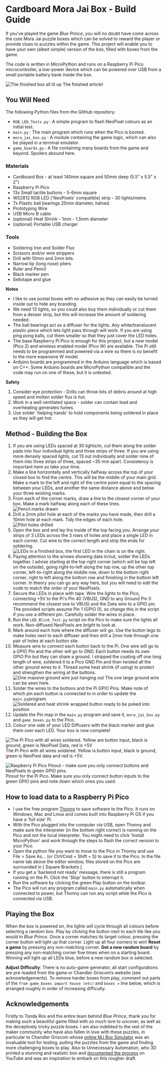 # Cardboard Mora Jai Box - Build Guide

If you've played the game *Blue Prince*, you will no doubt have come across the cute Mora Jai puzzle boxes which can be solved to reward the player or provide clues to puzzles within the game. This project will enable you to have your own (albeit simple) version of the box, filled with boxes from the game.

The code is written in MicroPython and runs on a Raspberry Pi Pico microcontroller, a low-power device which can be powered over USB from a small portable battery bank inside the box.

![The finished box all lit up](./Finished_box.jpg) The finished article!

## You Will Need

The following Python files from the GitHub repository:
* `RGB_LED_Tests.py` : A simple program to flash NeoPixel colours as an initial test.
* `main.py` : The main program which runs when the Pico is booted.
* `mora_jai_box.py` : A module containing the game logic, which can also be played in a terminal emulator.
* `game_boards.py` : A file containing many boards from the game and beyond. Spoilers abound here.

### Materials
* Cardboard Box - at least 140mm square and 50mm deep (5.5" x 5.5" x 2")
* Raspberry Pi Pico
* 13x Small tactile buttons - 5-6mm square
* WS2812 RGB LED ('NeoPixels' compatible) strip - 30 lights/metre.
* 7x Plastic ball bearings 25mm diameter, halved.
* Prototyping Wire
* USB Micro B cable
* (optional) Heat Shrink - 1mm - 1.5mm diameter
* (optional) Portable USB charger

### Tools
* Soldering Iron and Solder Flux
* Scissors and/or wire strippers
* Drill with 10mm and 2mm bits.
* Narrow tip (long nose) pliers
* Ruler and Pencil
* Black marker pen
* Sellotape and glue

**Notes**
* I like to use postal boxes with no adhesive as they can easily be turned inside out to hide any branding.
* We need 13 lights, so you could also buy them individually or cut them from a denser strip, but this will increase the amount of soldering needed.
* The ball bearings act as a diffuser for the lights. Any white/translucent plastic piece which lets light pass through will work. If you are using ping pong balls, cut them smaller so that they just cover the LED holes.
* The base Raspberry Pi Pico is enough for this project, but a new model (Pico 2) and wireless enabled model (Pico W) are available. The Pi still needs to be programmed and powered via a wire so there is no benefit to the more expensive W model.
* Arduino boards are programmed in the Arduino language which is based on C++. Some Arduino boards are MicroPython compatible and the code may run on one of these, but it is untested.

**Safety**
1. Consider eye protection - Drills can throw bits of debris around at high speed and molten solder flux is hot.
2. Work in a well ventilated space - solder can contain lead and overheating generates fumes.
3. Use solder 'helping hands' to hold components being soldered in place as they will get hot.


## Method - Building the Box
1. If you are using LEDs spaced at 30 lights/m, cut them along the solder pads into four individual lights and three strips of three. If you are using more densely spaced lights, cut 13 out individually and solder nine of them into three strips of three, spaced ~35 mm apart. Consistency is important here so take your time.
2. Make a line horizontally and vertically halfway across the top of your closed box to find the centre. This will be the middle of your main grid. Make a mark to the left and right of the centre point equal to the spacing between your LEDs, and another the same distance above and below your three existing marks.
3. From each of the corner marks, draw a line to the closest corner of your box. Make a mark halfway along each of these lines. ![Pencil marks drawn](./Step_02.jpg)
4. Drill a 2mm pilot hole at each of the marks you have made, then drill a 10mm hole at each mark. Tidy the edges of each hole. ![Pilot holes drilled](./Pilots_drilled.jpg)
5. Open the box and and lay the inside of the top facing you. Arrange your strips of 3 LEDs across the 3 rows of holes and place a single LED in each corner. Cut wire to the correct length and strip the ends for soldering. ![LEDs in a finished box, the first LED in the chain is on the right.](./Wire_jungle.jpg)
6. Paying attention to the arrows showing data in/out, solder the LEDs together. I advise starting at the top right corner (which will be top left on the outside), going right-to-left along the top row, up the other top corner, left-to-right along the middle row, down to the bottom right corner, right to left along the bottom row and finishing in the bottom left corner. In theory you can go any way here, but you will need to edit the code to match the order of your NeoPixels.
7. Secure the LEDs in place with tape. Wire the lights to the Pico, connecting +5V to the Pi's Pin 40 (VBUS), GND to any Ground Pin (I recommend the closest one to VBUS) and the Data wire to a GPIO pin. The provided scripts assume Pin 1 (GPIO 0), so change this in the script if you use a different pin. Carefully solder the wires in place.
8. Run the `LED_Blink_Test.py` script on the Pico to make sure the lights all work. Non-diffused NeoPixels are *bright* to look at.
9. Mark around each hole where the diffuser will go. Use the button legs to make holes next to each diffuser and then drill a 2mm hole through one pair of holes at each button site.
10. Measure wire to connect each button back to the Pi. One wire will go to a GPIO Pin and the other will go to GND. Each button needs its own GPIO Pin but they can share a ground. I stripped the coating off one long length of wire, soldered it to a Pico GND Pin and then twisted all the other ground wires to it. Thread some heat shrink (if using) to protect and strengthen the wiring at the buttons.![One massive ground wire just hanging out](./Wire_jungle.jpg) The one large ground wire can be seen here.
11. Solder the wires to the buttons and the Pi GPIO Pins. Make note of which pin each button is connected to in order to update the `main.py`program. ![Soldered and heat shrink wrapped button ready to be poked into position](./Button_protruding.jpg) 
12. Update the Pin map in the `main.py` program and save it, `mora_jai_box.py` and `game_boxes.py` to the Pico.
13. Colour one side of your LED Diffusers with the black marker and glue them over each LED. Your box is now complete!

![The Pi Pico with all wires soldered. Yellow are button input, black is ground, green is NeoPixel Data, red is +5V](./Pico_wired.jpg)
The Pi Pico with all wires soldered. Yellow is button input, black is ground, green is NeoPixel data and red is +5V.

![Raspberry Pi Pico Pinout - make sure you only connect buttons and NeoPixels to green GPIO pins.](./Raspi_pinout.jpg)
Pinout for the Pi Pico. Make sure you only connect button inputs to the green GPIO pins and note down which ones you used.

## How to load data to a Raspberry Pi Pico
* I use the free program [Thonny](https://thonny.org) to save software to the Pico. It runs on Windows, Mac and Linux and comes built into Raspberry Pi OS if you have a 'full size' Pi.
* With the Pico plugged into the computer via USB, open Thonny and make sure the interpreter (in the bottom right corner) is running on the Pico and not the local interpreter. You might need to click 'Install MicroPython' and work through the steps to flash the correct version to your Pico.
* Open the python file you want to move to the Pico in Thonny and use File > Save As... (or Ctrl/Cmd + Shift + S) to save it to the Pico. In the file name tab above the editor window, files stored on the Pico are surrounded in \[ Square Brackets \].
* If you get a 'backend not ready' message, there is still a program running on the Pi. Click the 'Stop' button to interrupt it.
* Run the software by clicking the green Play button on the toolbar.
* The Pico will run any program called `main.py` automatically when connected to power, but Thonny can run any script while the Pico is connected via USB.

## Playing the Box
When the box is powered on, the lights will cycle through all colours before selecting a random box. Play by clicking the button next to each tile like you would in *Blue Prince*. Once a corner matches its target colour, pressing the corner button will light up that corner. Light up all four corners to win!
**Reset a game** by pressing any non-matching corner.
**Get a new random board** by pressing any non-matching corner five times when on a starting board.
Winning will light up all LEDs blue, before a new random box is selected.

**Adjust Difficulty**: There is no auto-game generator, all start configurations are pre-loaded from the game or Chandler Griscom’s website (see acknowledgements). To remove harder boxes from play, comment out parts of the `from game_boxes import house (etc)` and `boxes =` line below, which is arranged roughly in order of increasing difficulty.


## Acknowledgements
Firstly to Tonda Ros and the entire team behind *Blue Prince*, thank you for making such a beautiful game filled with so much lore to uncover, as well as the deceptively tricky puzzle boxes. I am also indebted to the rest of the maker community who have also fallen in love with these puzzles, in particular to Chandler Griscom whose [online MJ Box Simulator](https://chandler.io/posts/2025/07/mora-jai-box-simulator/) was an invaluable tool for testing, pulling the puzzles from the game and finding more challenging boxes to play. Also to Unnecessary Automation, who 3D printed a stunning and realistic box and [documented the process](https://youtu.be/jrtt_Or5D1g) on YouTube and was an inspiration to embark on this rougher draft.
